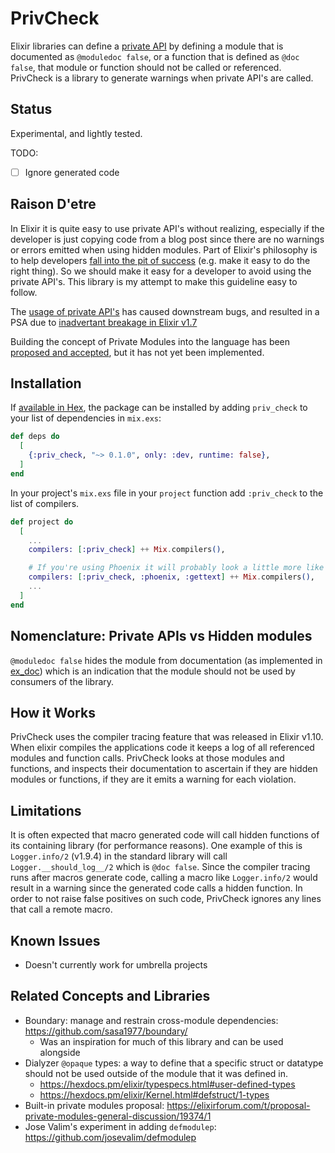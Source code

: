# PrivCheck

Elixir libraries can define a [private
API](https://hexdocs.pm/elixir/writing-documentation.html#hiding-internal-modules-and-functions)
by defining a module that is documented as `@moduledoc false`, or a function
that is defined as `@doc false`, that module or function should not be called or
referenced. PrivCheck is a library to generate warnings when private API's are
called.

## Status

Experimental, and lightly tested.

TODO:
- [ ] Ignore generated code

## Raison D'etre

In Elixir it is quite easy to use private API's without realizing, especially if
the developer is just copying code from a blog post since there are no warnings
or errors emitted when using hidden modules. Part of Elixir's philosophy is to
help developers [fall into the pit of
success](https://blog.codinghorror.com/falling-into-the-pit-of-success/) (e.g.
make it easy to do the right thing). So we should make it easy for a developer
to avoid using the private API's. This library is my attempt to make this
guideline easy to follow.

The [usage of private
API's](https://elixirforum.com/t/proposal-private-modules-general-discussion/19374/151)
has caused downstream bugs, and resulted in a PSA due to [inadvertant breakage
in Elixir
v1.7](https://elixirforum.com/t/psa-do-not-use-private-apis-request-a-feature-instead/15449)

Building the concept of Private Modules into the language has been [proposed and
accepted](https://elixirforum.com/t/proposal-private-modules-general-discussion/19374/143),
but it has not yet been implemented.

## Installation

If [available in Hex](https://hex.pm/docs/publish), the package can be installed
by adding `priv_check` to your list of dependencies in `mix.exs`:

```elixir
def deps do
  [
    {:priv_check, "~> 0.1.0", only: :dev, runtime: false},
  ]
end
```

In your project's `mix.exs` file in your `project` function add `:priv_check` to
the list of compilers.

```elixir
def project do
  [
    ...
    compilers: [:priv_check] ++ Mix.compilers(),

    # If you're using Phoenix it will probably look a little more like this instead:
    compilers: [:priv_check, :phoenix, :gettext] ++ Mix.compilers(),
    ...
  ]
end
```

## Nomenclature: Private APIs vs Hidden modules

`@moduledoc false` hides the module from documentation (as implemented in
[ex_doc](https://github.com/elixir-lang/ex_doc)) which is an indication that the
module should not be used by consumers of the library.

## How it Works

PrivCheck uses the compiler tracing feature that was released in Elixir v1.10.
When elixir compiles the applications code it keeps a log of all referenced
modules and function calls. PrivCheck looks at those modules and functions, and
inspects their documentation to ascertain if they are hidden modules or
functions, if they are it emits a warning for each violation.

## Limitations

It is often expected that macro generated code will call hidden functions of its
containing library (for performance reasons). One example of this is
`Logger.info/2` (v1.9.4) in the standard library will call
`Logger.__should_log__/2` which is `@doc false`. Since the compiler tracing runs
after macros generate code, calling a macro like `Logger.info/2` would result in
a warning since the generated code calls a hidden function. In order to not
raise false positives on such code, PrivCheck ignores any lines that call a
remote macro.

## Known Issues

* Doesn't currently work for umbrella projects

## Related Concepts and Libraries

* Boundary: manage and restrain cross-module dependencies:
  https://github.com/sasa1977/boundary/
  * Was an inspiration for much of this library and can be used alongside
* Dialyzer `@opaque` types: a way to define that a specific struct or datatype
  should not be used outside of the module that it was defined in.
  * https://hexdocs.pm/elixir/typespecs.html#user-defined-types
  * https://hexdocs.pm/elixir/Kernel.html#defstruct/1-types
* Built-in private modules proposal:
  https://elixirforum.com/t/proposal-private-modules-general-discussion/19374/1
* Jose Valim's experiment in adding `defmodulep`: https://github.com/josevalim/defmodulep
